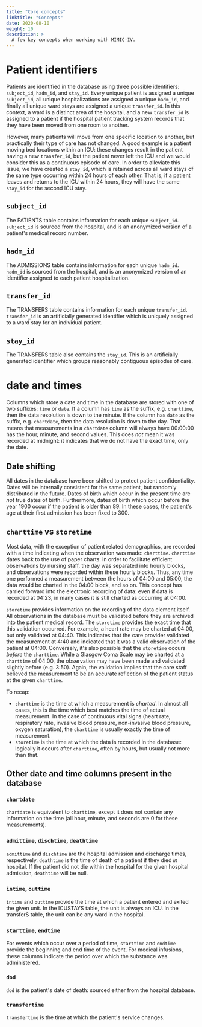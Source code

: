 ```yaml
---
title: "Core concepts"
linktitle: "Concepts"
date: 2020-08-10
weight: 10
description: >
  A few key concepts when working with MIMIC-IV.
---
```


<!-- 
# Types of data in the database

Data within MIMIC were recorded during routine clinical care and *not* explicitly for the purpose of retrospective data analysis. This is a key point to keep in mind when analyzing the data.

There are two types of data in the database: static data and dynamic data. Static data is recorded once for a given identifier. An example of static data is the `dob` column in the PATIENTS table. Each patient has only one date of birth, which does not change over time and is not recorded with an associated timestamp. An example of dynamic data is a patient's blood pressure, which is periodically measured during a hospital stay.

This distinction between static data and dynamic data is merely a helpful conceptual construct: there is *no* strict technical distinction between date of birth and heart rate. However, static data tends to not have an associated `ITEMID` (as there is no need to repeatedly record values for static data), whereas dynamic data have an `ITEMID` to facilitate efficient storage of repeated measurements.

# Static data
-->

# Patient identifiers

Patients are identified in the database using three possible identifiers: `subject_id`, `hadm_id`, and `stay_id`.
Every unique patient is assigned a unique `subject_id`, all unique hospitalizations are assigned a unique `hadm_id`, and finally all unique ward stays are assigned a unique `transfer_id`. In this context, a ward is a distinct area of the hospital, and a new `transfer_id` is assigned to a patient if the hospital patient tracking system records that they have been moved from one room to another.

However, many patients will move from one specific location to another, but practically their type of care has not changed. A good example is a patient moving bed locations within an ICU: these changes result in the patient having a new `transfer_id`, but the patient never left the ICU and we would consider this as a continuous episode of care. In order to alleviate this issue, we have created a `stay_id`, which is retained across all ward stays of the same type occurring within 24 hours of each other. That is, if a patient leaves and returns to the ICU within 24 hours, they will have the same `stay_id` for the second ICU stay.

## `subject_id`

The PATIENTS table contains information for each unique `subject_id`. `subject_id` is sourced from the hospital, and is an anonymized version of a patient's medical record number.

## `hadm_id`

The ADMISSIONS table contains information for each unique `hadm_id`. `hadm_id` is sourced from the hospital, and is an anonymized version of an identifier assigned to each patient hospitalization.

## `transfer_id`

The TRANSFERS table contains information for each unique `transfer_id`. `transfer_id` is an artificially generated identifier which is uniquely assigned to a ward stay for an individual patient.

## `stay_id`

The TRANSFERS table also contains the `stay_id`. This is an artificially generated identifier which groups reasonably contiguous episodes of care.

# date and times

Columns which store a date and time in the database are stored with one of two suffixes: `time` or `date`.
If a column has `time` as the suffix, e.g. `charttime`, then the data resolution is down to the minute. If the column has `date` as the suffix, e.g. `chartdate`, then the data resolution is down to the day. That means that measurements in a `chartdate` column will always have 00:00:00 has the hour, minute, and second values. This does *not* mean it was recorded at midnight: it indicates that we do not have the exact time, only the date.

## Date shifting

All dates in the database have been shifted to protect patient confidentiality. Dates will be internally consistent for the same patient, but randomly distributed in the future. Dates of birth which occur in the present time are *not* true dates of birth. Furthermore, dates of birth which occur before the year 1900 occur if the patient is older than 89. In these cases, the patient's age at their first admission has been fixed to 300.

## `charttime` vs `storetime`

Most data, with the exception of patient related demographics, are recorded with a time indicating when the observation was made: `charttime`. `charttime` dates back to the use of paper charts: in order to facilitate efficient observations by nursing staff, the day was separated into hourly blocks, and observations were recorded within these hourly blocks. Thus, any time one performed a measurement between the hours of 04:00 and 05:00, the data would be charted in the 04:00 block, and so on. This concept has carried forward into the electronic recording of data: even if data is recorded at 04:23, in many cases it is still charted as occurring at 04:00.

`storetime` provides information on the recording of the data element itself. All observations in the database must be validated before they are archived into the patient medical record. The `storetime` provides the exact time that this validation occurred. For example, a heart rate may be charted at 04:00, but only validated at 04:40. This indicates that the care provider validated the measurement at 4:40 and indicated that it was a valid observation of the patient at 04:00.
Conversely, it's also possible that the `storetime` occurs *before* the `charttime`. While a Glasgow Coma Scale may be charted at a `charttime` of 04:00, the observation may have been made and validated slightly before (e.g. 3:50). Again, the validation implies that the care staff believed the measurement to be an accurate reflection of the patient status at the given `charttime`.

To recap:

* `charttime` is the time at which a measurement is *charted*. In almost all cases, this is the time which best matches the time of actual measurement. In the case of continuous vital signs (heart rate, respiratory rate, invasive blood pressure, non-invasive blood pressure, oxygen saturation), the `charttime` is usually exactly the time of measurement.
* `storetime` is the time at which the data is recorded in the database: logically it occurs after `charttime`, often by hours, but usually not more than that.

## Other date and time columns present in the database

### `chartdate`

`chartdate` is equivalent to `charttime`, except it does not contain any information on the time (all hour, minute, and seconds are 0 for these measurements).

### `admittime`, `dischtime`, `deathtime`

`admittime` and `dischtime` are the hospital admission and discharge times, respectively. `deathtime` is the time of death of a patient if they died *in* hospital. If the patient did not die within the hospital for the given hospital admission, `deathtime` will be null.

### `intime`, `outtime`

`intime` and `outtime` provide the time at which a patient entered and exited the given unit. In the ICUSTAYS table, the unit is always an ICU. In the transferS table, the unit can be any ward in the hospital.

### `starttime`, `endtime`

For events which occur over a period of time, `starttime` and `endtime` provide the beginning and end time of the event. For medical infusions, these columns indicate the period over which the substance was administered.

### `dod`

`dod` is the patient's date of death: sourced either from the hospital database.

### `transfertime`

`transfertime` is the time at which the patient's service changes.

<!--

## Automatic synchronization of data

Many of the monitors in the ICU continuously update the ICU database with observations of the patient. For example, patients with an ECG (i.e. almost all ICU patients) have a heart rate continuously input into the database every minute. However, casual inspection of the database will indicate that heart rate is documented far less frequently than once per minute. In fact, it is usually documented once per hour. The reason for this is because the minute by minute heart rate values are not *validated*. The process of data validation involves a nurse manually right clicking the observation and selecting "validate" from a drop down menu. All charted values in the database have been validated by a nursing staff. In routine clinical practice, the nurse only validates the patient's vital signs on an hourly basis. As a result, only these hourly observations constitute the data available in the database. The time at which the data is validated is recorded in the database in the `storetime` field. Note that a nurse can validate multiple observations at the same time. The user who validates the data is typically recorded in the `CGID` column - linking this to the `CAREGIVERS` table allows one to inspect the role of the caregiver who validated the data (RN, etc).

Putting this all together, let's consider recording the heart rate of a single patient. The heart rate will be continuously uploaded to the ICU database. Nurse A decides to review the flowsheet of the patient they are assigned at 19:41 (note that the "flowsheet" summarizes all the patient observations and is essentially a front end to the database). Nurse A notes that for the past three hours the heart rate has not been validated (it appears as italic text). The nurse will review the measurements, ensure that they are physiologically reasonable and match nurse A's observations of the patient for the past three hours. Then, nurse A selects the past three hours of heart rate measurements (17:00, 18:00 and 19:00) and selects "validate" from a drop down menu. Visually, the text of these measurements changes from italics to bold weight. Technically, the data has been marked as validated and will be archived in the database. The `charttime` for these three measurements will be 17:00, 18:00 and 19:00. The `storetime` for all three measurements will be 19:41.

-->
